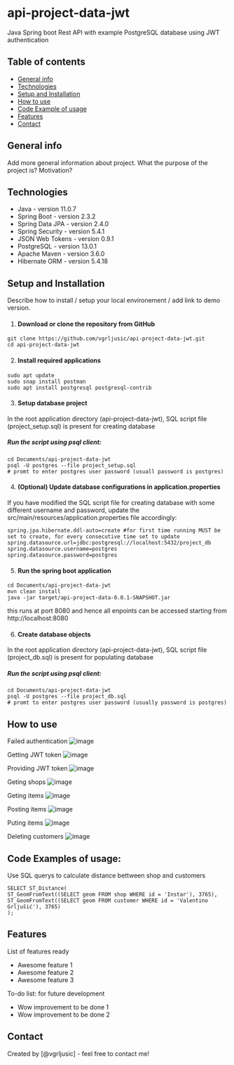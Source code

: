 # api-project-data-jwt
Java Spring boot Rest API with example PostgreSQL database using JWT authentication

## Table of contents
* [General info](#general-info)
* [Technologies](#technologies)
* [Setup and Installation](#setup-and-installation)
* [How to use](#how-to-use)
* [Code Example of usage](#code-examples-of-usage)
* [Features](#features)
* [Contact](#contact)

## General info
Add more general information about project. What the purpose of the project is? Motivation?

## Technologies
* Java - version 11.0.7
* Spring Boot - version 2.3.2
* Spring Data JPA - version 2.4.0
* Spring Security - version 5.4.1
* JSON Web Tokens - version 0.9.1
* PostgreSQL - version 13.0.1
* Apache Maven - version 3.6.0
* Hibernate ORM - version 5.4.18

## Setup and Installation
Describe how to install / setup your local environement / add link to demo version.

1. #### Download or clone the repository from GitHub

```
git clone https://github.com/vgrljusic/api-project-data-jwt.git
cd api-project-data-jwt
```

2. #### Install required applications

```
sudo apt update
sudo snap install postman
sudo apt install postgresql postgresql-contrib
```

3. #### Setup database project

In the root application directory (api-project-data-jwt), SQL script file (project_setup.sql) is present for creating database

##### Run the script using psql client: 

```
cd Documents/api-project-data-jwt
psql -U postgres --file project_setup.sql
# promt to enter postgres user password (usuall password is postgres)
```

4. #### (Optional) Update database configurations in application.properties

If you have modified the SQL script file for creating database with some different username and password, update the src/main/resources/application.properties file accordingly:

```
spring.jpa.hibernate.ddl-auto=create #for first time running MUST be set to create, for every consecutive time set to update
spring.datasource.url=jdbc:postgresql://localhost:5432/project_db
spring.datasource.username=postgres
spring.datasource.password=postgres

```

5. #### Run the spring boot application

```
cd Documents/api-project-data-jwt
mvn clean install
java -jar target/api-project-data-0.0.1-SNAPSHOT.jar
```

this runs at port 8080 and hence all enpoints can be accessed starting from http://localhost:8080

6. #### Create database objects

In the root application directory (api-project-data-jwt), SQL script file (project_db.sql) is present for populating database

##### Run the script using psql client: 

```
cd Documents/api-project-data-jwt
psql -U postgres --file project_db.sql
# promt to enter postgres user password (usually password is postgres)
```

## How to use

Failed authentication
![image](https://user-images.githubusercontent.com/52451893/97893829-11416200-1d32-11eb-87d4-e3dcbca12951.png)

Getting JWT token
![image](https://user-images.githubusercontent.com/52451893/97894613-01764d80-1d33-11eb-979a-b7444896b520.png)

Providing JWT token
![image](https://user-images.githubusercontent.com/52451893/97894218-8d3baa00-1d32-11eb-9866-e7ee6956173a.png)

Geting shops
![image](https://user-images.githubusercontent.com/52451893/97894794-38e4fa00-1d33-11eb-9020-45788c2971fe.png)

Geting items
![image](https://user-images.githubusercontent.com/52451893/97894839-47cbac80-1d33-11eb-9351-f5b1f1806990.png)

Posting items
![image](https://user-images.githubusercontent.com/52451893/97894896-5d40d680-1d33-11eb-94ad-6c3d61e1f3a1.png)

Puting items
![image](https://user-images.githubusercontent.com/52451893/97894958-70ec3d00-1d33-11eb-9545-ca83d36dac3b.png)

Deleting customers
![image](https://user-images.githubusercontent.com/52451893/97895018-82cde000-1d33-11eb-99c5-a2cf86f7bb3c.png)

## Code Examples of usage:
Use SQL querys to calculate distance bettween shop and customers

```
SELECT ST_Distance(
ST_GeomFromText((SELECT geom FROM shop WHERE id = 'Instar'), 3765),
ST_GeomFromText((SELECT geom FROM customer WHERE id = 'Valentino Grljušić'), 3765)
);
```

## Features
List of features ready 
* Awesome feature 1
* Awesome feature 2
* Awesome feature 3

To-do list: for future development
* Wow improvement to be done 1
* Wow improvement to be done 2

## Contact
Created by [@vgrljusic] - feel free to contact me!
